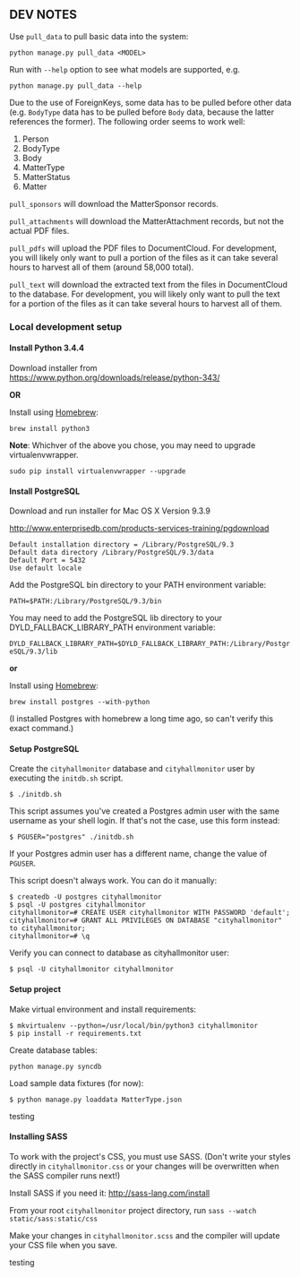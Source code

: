 ## DEV NOTES

Use `pull_data` to pull basic data into the system:

`python manage.py pull_data <MODEL>`

Run with `--help` option to see what models are supported, e.g.

`python manage.py pull_data --help`

Due to the use of ForeignKeys, some data has to be pulled before other data (e.g. `BodyType` data has to be pulled before `Body` data, because the latter references the former). The following order seems to work well:

 1. Person
 2. BodyType
 3. Body
 4. MatterType
 5. MatterStatus
 6. Matter

`pull_sponsors` will download the MatterSponsor records.

`pull_attachments` will download the MatterAttachment records, but not the actual PDF files. 

`pull_pdfs` will upload the PDF files to DocumentCloud.  For development, you will likely only want to pull a portion of the files as it can take several hours to harvest all of them (around 58,000 total).

`pull_text` will download the extracted text from the files in DocumentCloud to the database.  For development, you will likely only want to pull the text for a portion of the files as it can take several hours to harvest all of them.


### Local development setup

#### Install Python 3.4.4

Download installer from https://www.python.org/downloads/release/python-343/

**OR**

Install using [Homebrew](http://brew.sh):

`brew install python3`

**Note**: Whichver of the above you chose, you may need to upgrade virtualenvwrapper.

`sudo pip install virtualenvwrapper --upgrade`

#### Install PostgreSQL

Download and run installer for Mac OS X Version 9.3.9

http://www.enterprisedb.com/products-services-training/pgdownload

    Default installation directory = /Library/PostgreSQL/9.3
    Default data directory /Library/PostgreSQL/9.3/data
    Default Port = 5432
    Use default locale
    
Add the PostgreSQL bin directory to your PATH environment variable:

`PATH=$PATH:/Library/PostgreSQL/9.3/bin`

You may need to add the PostgreSQL lib directory to your DYLD_FALLBACK_LIBRARY_PATH environment variable:

`DYLD_FALLBACK_LIBRARY_PATH=$DYLD_FALLBACK_LIBRARY_PATH:/Library/PostgreSQL/9.3/lib`

**or**

Install using [Homebrew](http://brew.sh):

`brew install postgres --with-python`

(I installed Postgres with homebrew a long time ago, so can't verify this exact command.)

#### Setup PostgreSQL


Create the `cityhallmonitor` database and `cityhallmonitor` user by executing the `initdb.sh` script.

`$ ./initdb.sh`

This script assumes you've created a Postgres admin user with the same username as your shell login. If that's not the case, use this form instead:

`$ PGUSER="postgres" ./initdb.sh`

If your Postgres admin user has a different name, change the value of `PGUSER`.

This script doesn't always work.  You can do it manually:

```
$ createdb -U postgres cityhallmonitor
$ psql -U postgres cityhallmonitor
cityhallmonitor=# CREATE USER cityhallmonitor WITH PASSWORD 'default';
cityhallmonitor=# GRANT ALL PRIVILEGES ON DATABASE "cityhallmonitor" to cityhallmonitor;
cityhallmonitor=# \q
```

Verify you can connect to database as cityhallmonitor user:

```
$ psql -U cityhallmonitor cityhallmonitor
```

#### Setup project

Make virtual environment and install requirements:

```
$ mkvirtualenv --python=/usr/local/bin/python3 cityhallmonitor
$ pip install -r requirements.txt
```

Create database tables:

```
python manage.py syncdb
```

Load sample data fixtures (for now):

```
$ python manage.py loaddata MatterType.json
```

testing


#### Installing SASS

To work with the project's CSS, you must use SASS. (Don't write your styles directly in `cityhallmonitor.css` or your changes will be overwritten when the SASS compiler runs next!)

Install SASS if you need it: http://sass-lang.com/install

From your root `cityhallmonitor` project directory, run `sass --watch static/sass:static/css`

Make your changes in `cityhallmonitor.scss` and the compiler will update your CSS file when you save.


testing
